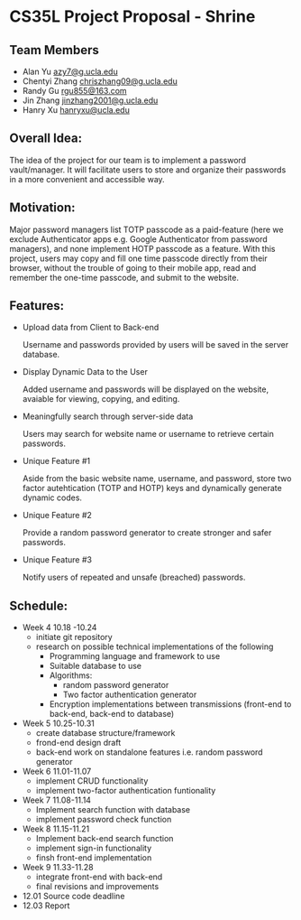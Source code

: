 # CS35L Project Proposal - Shrine

## Team Members

- Alan Yu [azy7@g.ucla.edu](mailto:azy7@g.ucla.edu)
- Chentyi Zhang [chriszhang09@g.ucla.edu](mailto:chriszhang09@g.ucla.edu)
- Randy Gu [rgu855@163.com](mailto:rgu855@163.com)
- Jin Zhang [jinzhang2001@g.ucla.edu](mailto:jinzhang2001@g.ucla.edu)
- Hanry Xu [hanryxu@ucla.edu](mailto:hanryxu@ucla.edu)

## Overall Idea:

The idea of the project for our team is to implement a password vault/manager. It will facilitate users to store and organize their passwords in a more convenient and accessible way.

## Motivation:

Major password managers list TOTP passcode as a paid-feature (here we exclude Authenticator apps e.g. Google Authenticator from password managers), and none implement HOTP passcode as a feature. With this project, users may copy and fill one time passcode directly from their browser, without the trouble of going to their mobile app, read and remember the one-time passcode, and submit to the website.

## Features:

- Upload data from Client to Back-end

  Username and passwords provided by users will be saved in the server database.

- Display Dynamic Data to the User

  Added username and passwords will be displayed on the website, avaiable for viewing, copying, and editing.

- Meaningfully search through server-side data

  Users may search for website name or username to retrieve certain passwords.

- Unique Feature #1

  Aside from the basic website name, username, and password, store two factor autehtication (TOTP and HOTP) keys and dynamically generate dynamic codes.

- Unique Feature #2

  Provide a random password generator to create stronger and safer passwords.

- Unique Feature #3

  Notify users of repeated and unsafe (breached) passwords.

## Schedule:

- Week 4 10.18 -10.24
  - initiate git repository
  - research on possible technical implementations of the following
    - Programming language and framework to use
    - Suitable database to use
    - Algorithms:
      - random password generator
      - Two factor authentication generator
    - Encryption implementations between transmissions (front-end to back-end, back-end to database)
- Week 5 10.25-10.31
  - create database structure/framework
  - frond-end design draft
  - back-end work on standalone features i.e. random password generator
- Week 6 11.01-11.07
  - implement CRUD functionality
  - implement two-factor authentication funtionality
- Week 7 11.08-11.14
  - Implement search function with database
  - implement password check function
- Week 8 11.15-11.21
  - Implement back-end search function
  - implement sign-in functionality
  - finsh front-end implementation
- Week 9 11.33-11.28
  - integrate front-end with back-end
  - final revisions and improvements
- 12.01 Source code deadline
- 12.03 Report